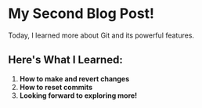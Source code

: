 # My Second Blog Post!

Today, I learned more about Git and its powerful features.

## Here's What I Learned:

1.  **How to make and revert changes**
2.  **How to reset commits**
3.  **Looking forward to exploring more!**